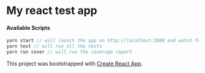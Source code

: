 # My react test app

#### Available Scripts

```javascript
yarn start // will launch the app on http://localhost:3000 and watch for changes
yarn test // will run all the tests
yarn run cover // will run the coverage report
```

This project was bootstrapped with [Create React App](https://github.com/facebook/create-react-app).

